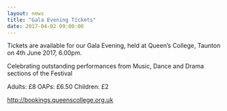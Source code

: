 ```yaml
---
layout: news
title: "Gala Evening Tickets"
date: 2017-04-02 09:00:00
---
```


Tickets are available for our Gala Evening, held at Queen’s College, Taunton on 4th June 2017, 6.00pm.

Celebrating outstanding performances from Music, Dance and Drama sections of the Festival

Adults: £8 OAPs: £6.50 Children: £2

<a href="http://bookings.queenscollege.org.uk" target="_blank">http://bookings.queenscollege.org.uk</a>